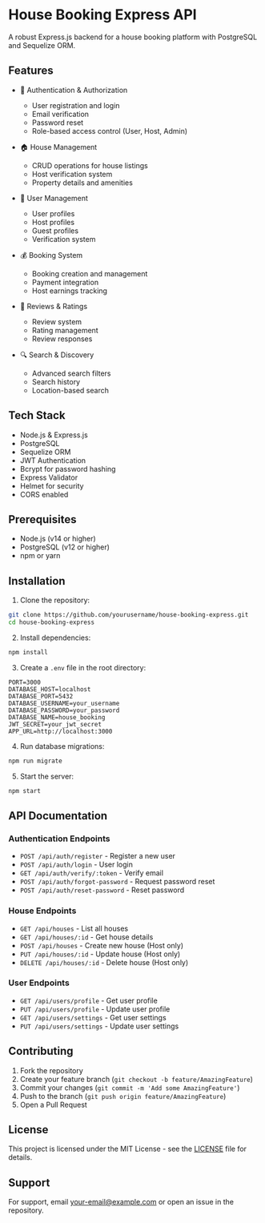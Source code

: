 # House Booking Express API

A robust Express.js backend for a house booking platform with PostgreSQL and Sequelize ORM.

## Features

- 🔐 Authentication & Authorization
  - User registration and login
  - Email verification
  - Password reset
  - Role-based access control (User, Host, Admin)

- 🏠 House Management
  - CRUD operations for house listings
  - Host verification system
  - Property details and amenities

- 👥 User Management
  - User profiles
  - Host profiles
  - Guest profiles
  - Verification system

- 💰 Booking System
  - Booking creation and management
  - Payment integration
  - Host earnings tracking

- 📝 Reviews & Ratings
  - Review system
  - Rating management
  - Review responses

- 🔍 Search & Discovery
  - Advanced search filters
  - Search history
  - Location-based search

## Tech Stack

- Node.js & Express.js
- PostgreSQL
- Sequelize ORM
- JWT Authentication
- Bcrypt for password hashing
- Express Validator
- Helmet for security
- CORS enabled

## Prerequisites

- Node.js (v14 or higher)
- PostgreSQL (v12 or higher)
- npm or yarn

## Installation

1. Clone the repository:
```bash
git clone https://github.com/yourusername/house-booking-express.git
cd house-booking-express
```

2. Install dependencies:
```bash
npm install
```

3. Create a `.env` file in the root directory:
```env
PORT=3000
DATABASE_HOST=localhost
DATABASE_PORT=5432
DATABASE_USERNAME=your_username
DATABASE_PASSWORD=your_password
DATABASE_NAME=house_booking
JWT_SECRET=your_jwt_secret
APP_URL=http://localhost:3000
```

4. Run database migrations:
```bash
npm run migrate
```

5. Start the server:
```bash
npm start
```

## API Documentation

### Authentication Endpoints

- `POST /api/auth/register` - Register a new user
- `POST /api/auth/login` - User login
- `GET /api/auth/verify/:token` - Verify email
- `POST /api/auth/forgot-password` - Request password reset
- `POST /api/auth/reset-password` - Reset password

### House Endpoints

- `GET /api/houses` - List all houses
- `GET /api/houses/:id` - Get house details
- `POST /api/houses` - Create new house (Host only)
- `PUT /api/houses/:id` - Update house (Host only)
- `DELETE /api/houses/:id` - Delete house (Host only)

### User Endpoints

- `GET /api/users/profile` - Get user profile
- `PUT /api/users/profile` - Update user profile
- `GET /api/users/settings` - Get user settings
- `PUT /api/users/settings` - Update user settings

## Contributing

1. Fork the repository
2. Create your feature branch (`git checkout -b feature/AmazingFeature`)
3. Commit your changes (`git commit -m 'Add some AmazingFeature'`)
4. Push to the branch (`git push origin feature/AmazingFeature`)
5. Open a Pull Request

## License

This project is licensed under the MIT License - see the [LICENSE](LICENSE) file for details.

## Support

For support, email your-email@example.com or open an issue in the repository. 